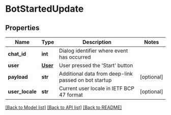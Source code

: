 # BotStartedUpdate

## Properties
Name | Type | Description | Notes
------------ | ------------- | ------------- | -------------
**chat_id** | **int** | Dialog identifier where event has occurred | 
**user** | [**User**](User.md) | User pressed the &#39;Start&#39; button | 
**payload** | **str** | Additional data from deep-link passed on bot startup | [optional] 
**user_locale** | **str** | Current user locale in IETF BCP 47 format | [optional] 

[[Back to Model list]](../README.md#documentation-for-models) [[Back to API list]](../README.md#documentation-for-api-endpoints) [[Back to README]](../README.md)


